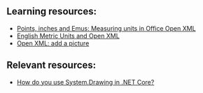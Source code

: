 ﻿


## Learning resources: 

 - [Points, inches and Emus: Measuring units in Office Open XML](https://startbigthinksmall.wordpress.com/2010/01/04/points-inches-and-emus-measuring-units-in-office-open-xml/)
 - [English Metric Units and Open XML](http://polymathprogrammer.com/2009/10/22/english-metric-units-and-open-xml/)
 - [Open XML: add a picture](https://coders-corner.net/2015/04/11/open-xml-add-a-picture/)

 ## Relevant resources:

 - [How do you use System.Drawing in .NET Core?](https://www.hanselman.com/blog/how-do-you-use-systemdrawing-in-net-core)